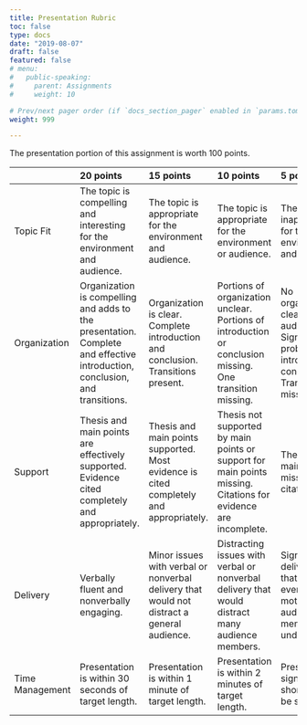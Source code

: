 ```yaml
---
title: Presentation Rubric
toc: false
type: docs
date: "2019-08-07"
draft: false
featured: false
# menu:
#   public-speaking:
#     parent: Assignments
#     weight: 10

# Prev/next pager order (if `docs_section_pager` enabled in `params.toml`)
weight: 999

---
```


The presentation portion of this assignment is worth 100 points.

|                 | 20 points                                                                                                                  | 15 points                                                                                  | 10 points                                                                                                      | 5 points                                                                                                      |
|:----------------|:----------------|:----------------|:----------------|:----------------|
| Topic Fit       | The topic is compelling and interesting for the environment and audience.                                                  | The topic is appropriate for the environment and audience.                                 | The topic is appropriate for the environment or audience.                                                      | The topic is inappropriate for the environment and audience.                                                  |
| Organization    | Organization is compelling and adds to the presentation. Complete and effective introduction, conclusion, and transitions. | Organization is clear. Complete introduction and conclusion. Transitions present.          | Portions of organization unclear. Portions of introduction or conclusion missing. One transition missing.      | No organization clear to audience. Significant problems with introduction or conclusion. Transitions missing. |
| Support         | Thesis and main points are effectively supported. Evidence cited completely and appropriately.                             | Thesis and main points supported. Most evidence is cited completely and appropriately.     | Thesis not supported by main points or support for main points missing. Citations for evidence are incomplete. | Thesis and/or main points missing. No citations.                                                              |
| Delivery        | Verbally fluent and nonverbally engaging.                                                                                  | Minor issues with verbal or nonverbal delivery that would not distract a general audience. | Distracting issues with verbal or nonverbal delivery that would distract many audience members.                | Significant delivery issues that prevent even motivated audience members from understanding.                  |
| Time Management | Presentation is within 30 seconds of target length.                                                                        | Presentation is within 1 minute of target length.                                          | Presentation is within 2 minutes of target length.                                                             | Presentation significantly short or had to be stopped.                                                        |


